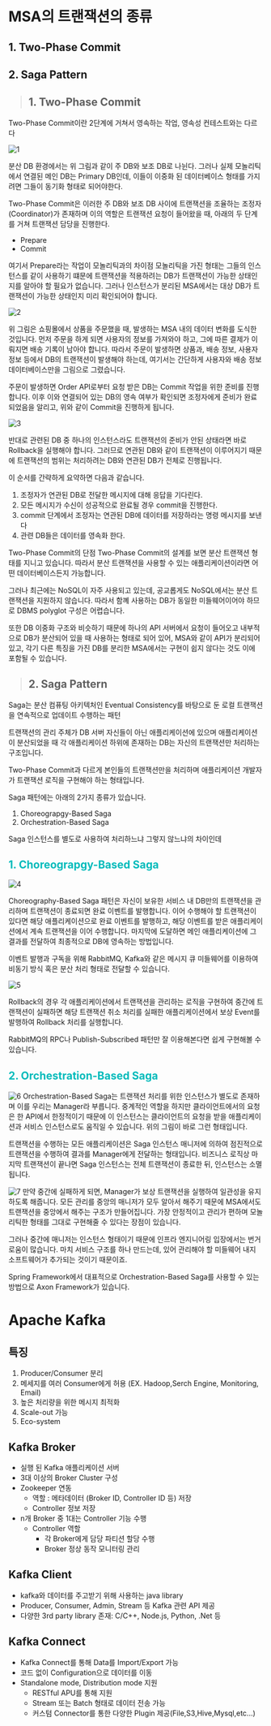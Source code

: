 # MSA의 트랜잭션의 종류
## 1. Two-Phase Commit
## 2. Saga Pattern
   
> ## 1. Two-Phase Commit

Two-Phase Commit이란 2단계에 거쳐서 영속하는 작업, 영속성 컨테스트와는 다르다

![1](https://img1.daumcdn.net/thumb/R1280x0/?scode=mtistory2&fname=https%3A%2F%2Fblog.kakaocdn.net%2Fdn%2FsoYaj%2FbtqMqBzDjed%2FuJfEtdeMSgCPgAY4SkmdNK%2Fimg.png)

분산 DB 환경에서는 위 그림과 같이 주 DB와 보조 DB로 나뉜다. 그러나 실제 모놀리틱에서 연결된 메인 DB는 Primary DB인데, 이들이 이중화 된 데이터베이스 형태를 가지려면 그들이 동기화 형태로 되어야한다. 

Two-Phase Commit은 이러한 주 DB와 보조 DB 사이에 트랜잭션을 조율하는 조정자 (Coordinator)가 존재하며 이의 역할은 트랜잭션 요청이 들어왔을 때, 아래의 두 단계를 거쳐 트랜잭션 담당을 진행한다.
- Prepare
- Commit

여기서 Prepare라는 작업이 모놀리틱과의 차이점 모놀리틱을 가진 형태는 그들의 인스턴스를 같이 사용하기 떄문에 트랜잭션을 적용하려는 DB가 트랜잭션이 가능한 상태인지를 알아야 할 필요가 없습니다. 그러나 인스턴스가 분리된 MSA에서는 대상 DB가 트랜잭션이 가능한 상태인지 미리 확인되어야 합니다.

![2](https://img1.daumcdn.net/thumb/R1280x0/?scode=mtistory2&fname=https%3A%2F%2Fblog.kakaocdn.net%2Fdn%2FouOBn%2FbtqMknbDb9T%2FZK6H2T1kFh3q1dwF2fKKy1%2Fimg.png)

위 그림은 쇼핑몰에서 상품을 주문했을 때, 발생하는 MSA 내의 데이터 변화를 도식한 것입니다. 먼저 주문을 하게 되면 사용자의 정보를 가져와야 하고, 그에 따른 결제가 이뤄지면 배송 기록이 남아야 합니다. 따라서 주문이 발생하면 상품과, 배송 정보, 사용자 정보 등에서 DB의 트랜잭션이 발생해야 하는데, 여기서는 간단하게 사용자와 배송 정보 데이터베이스만을 그림으로 그렸습니다.

 

주문이 발생하면 Order API로부터 요청 받은 DB는 Commit 작업을 위한 준비를 진행합니다. 이후 이와 연결되어 있는 DB의 영속 여부가 확인되면 조정자에게 준비가 완료되었음을 알리고, 위와 같이 Commit을 진행하게 됩니다.

![3](https://img1.daumcdn.net/thumb/R1280x0/?scode=mtistory2&fname=https%3A%2F%2Fblog.kakaocdn.net%2Fdn%2FbuCmsz%2FbtqMiZotltv%2FdwrMxsc8m1eNcxVYk5p1U1%2Fimg.png)

반대로 관련된 DB 중 하나의 인스턴스라도 트랜잭션의 준비가 안된 상태라면 바로 Rollback을 실행해야 합니다. 그러므로 연관된 DB와 같이 트랜잭션이 이루어지기 때문에 트랜잭션의 범위는 처리하려는 DB와 연관된 DB가 전체로 진행됩니다.

 

이 순서를 간략하게 요약하면 다음과 같습니다.
1. 조정자가 연관된 DB로 전달한 메시지에 대해 응답을 기다린다.
2. 모든 메시지가 수신이 성공적으로 완료될 경우 commit을 진행한다.
3. commit 단계에서 조정자는 연관된 DB에 데이터를 저장하라는 명령 메시지를 보낸다
4. 관련 DB들은 데이터를 영속화 한다.

Two-Phase Commit의 단점
Two-Phase Commit의 설계를 보면 분산 트랜잭션 형태를 지니고 있습니다. 따라서 분산 트랜잭션을 사용할 수 있는 애플리케이션이라면 어떤 데이터베이스든지 가능합니다.

 

그러나 최근에는 NoSQL이 자주 사용되고 있는데, 공교롭게도 NoSQL에서는 분산 트랜잭션을 지원하지 않습니다. 따라서 함꼐 사용하는 DB가 동일한 미들웨어이어야 하므로 DBMS polyglot 구성은 어렵습니다.

 

또한 DB 이중화 구조와 비슷하기 때문에 하나의 API 서버에서 요청이 들어오고 내부적으로 DB가 분산되어 있을 때 사용하는 형태로 되어 있어, MSA와 같이 API가 분리되어 있고, 각기 다른 특징을 가진 DB를 분리한 MSA에서는 구현이 쉽지 않다는 것도 이에 포함될 수 있습니다.

> ## 2. Saga Pattern
Saga는  분산 컴퓨팅 아키텍처인 Eventual Consistency를 바탕으로 둔 로컬 트랜잭션을 연속적으로 업데이트 수행하는 패턴

트랜잭션의 관리 주체가 DB 서버 자신들이 아닌 애플리케이션에 있으며 애플리케이션이 분산되었을 때 각 애플리케이션 하위에 존재하는 DB는 자신의 트랜잭션만 처리하는 구조입니다.

 

Two-Phase Commit과 다르게 본인들의 트랜잭션만을 처리하며 애플리케이션 개발자가 트랜잭션 로직을 구현해야 하는 형태입니다.

 

Saga 패턴에는 아래의 2가지 종류가 있습니다.

1) Choreograpgy-Based Saga
2) Orchestration-Based Saga

Saga 인스턴스를 별도로 사용하여 처리하느냐 그렇지 않느냐의 차이인데

## <span style="color:#00BBBB">1. Choreograpgy-Based Saga</span>
![4](https://img1.daumcdn.net/thumb/R1280x0/?scode=mtistory2&fname=https%3A%2F%2Fblog.kakaocdn.net%2Fdn%2FcYFOFr%2FbtqMknbEmNP%2FmZkM0mOOMeBJRkm8ugQDAk%2Fimg.png)

Choreography-Based Saga 패턴은 자신이 보유한 서비스 내 DB만의 트랜잭션을 관리하며 트랜잭션이 종료되면 완료 이벤트를 발행합니다. 이어 수행해야 할 트랜잭션이 있다면 해당 애플리케이션으로 완료 이벤트를 발행하고, 해당 이벤트를 받은 애플리케이션에서 계속 트랜잭션을 이어 수행합니다. 마지막에 도달하면 메인 애플리케이션에 그 결과를 전달하여 최종적으로 DB에 영속하는 방법입니다.

이벤트 발행과 구독을 위해 RabbitMQ, Kafka와 같은 메시지 큐 미들웨어를 이용하여 비동기 방식 혹은 분산 처리 형태로 전달할 수 있습니다.

![5](https://img1.daumcdn.net/thumb/R1280x0/?scode=mtistory2&fname=https%3A%2F%2Fblog.kakaocdn.net%2Fdn%2FbajYPP%2FbtqMmptwKKC%2FUbCUp61GvMwAkfTausMJK1%2Fimg.png)

Rollback의 경우 각 애플리케이션에서 트랜잭션을 관리하는 로직을 구현하여 중간에 트랜잭션이 실패하면 해당 트랜잭션 취소 처리를 실패한 애플리케이션에서 보상 Event를 발행하여 Rollback 처리를 실행합니다.

RabbitMQ의 RPC나 Publish-Subscribed 패턴만 잘 이용해본다면 쉽게 구현해볼 수 있습니다.

## <span style="color:#00BBBB">2. Orchestration-Based Saga</span>
![6](https://img1.daumcdn.net/thumb/R1280x0/?scode=mtistory2&fname=https%3A%2F%2Fblog.kakaocdn.net%2Fdn%2FxdQeD%2FbtqMi0AXiqM%2F9Do9Wfvr6UKV7rWHKqmWY0%2Fimg.png)
Orchestration-Based Saga는 트랜잭션 처리를 위한 인스턴스가 별도로 존재하며 이를 우리는 Manager라 부릅니다. 중계적인 역할을 하지만 클라이언트에서의 요청은 한 API에서 한정적이기 때문에 이 인스턴스는 클라이언트의 요청을 받을 애플리케이션과 서비스 인스턴스로도 움직일 수 있습니다. 위의 그림이 바로 그런 형태입니다.

 

트랜잭션을 수행하는 모든 애플리케이션은 Saga 인스턴스 매니저에 의하여 점진적으로 트랜잭션을 수행하여 결과를 Manager에게 전달하는 형태입니다. 비즈니스 로직상 마지막 트랜잭션이 끝나면 Saga 인스턴스는 전체 트랜잭션이 종료한 뒤, 인스턴스는 소멸됩니다. 

![7](https://img1.daumcdn.net/thumb/R1280x0/?scode=mtistory2&fname=https%3A%2F%2Fblog.kakaocdn.net%2Fdn%2FeHQlkk%2FbtqMqA1QaY4%2Fkk7mVxuJh3ugVvbUFvP6A0%2Fimg.png)
만약 중간에 실패하게 되면, Manager가 보상 트랜잭션을 실행하여 일관성을 유지하도록 해줍니다. 모든 관리를 중앙의 매니저가 모두 알아서 해주기 때문에  MSA에서도 트랜잭션을 중앙에서 해주는 구조가 만들어집니다. 가장 안정적이고 관리가 편하며 모놀리틱한 형태를 그대로 구현해줄 수 있다는 장점이 있습니다.

 

그러나 중간에 매니저는 인스턴스 형태이기 때문에 인프라 엔지니어링 입장에서는 번거로움이 많습니다. 마치 서비스 구조를 하나 만드는데, 있어 관리해야 할 미들웨어 내지 소프트웨어가 추가되는 것이기 때문이죠.

 

Spring Framework에서 대표적으로 Orchestration-Based Saga를 사용할 수 있는 방법으로 Axon Framework가 있습니다.


# Apache Kafka
## 특징  
1. Producer/Consumer 분리
2. 메세지를 여러 Consumer에게 허용 (EX. Hadoop,Serch Engine, Monitoring, Email)
3. 높은 처리량을 위한 메시지 최적화
4. Scale-out 가능
5. Eco-system

## Kafka Broker
- 실행 된 Kafka 애플리케이션 서버
- 3대 이상의 Broker Cluster 구성
- Zookeeper 연동
    - 역할 : 메타데이터 (Broker ID, Controller ID 등) 저장
    - Controller 정보 저장
- n개 Broker 중 1대는 Controller 기능 수행
    - Controller 역할
        - 각 Broker에게 담당 파티션 할당 수행
        - Broker 정상 동작 모니터링 관리

## Kafka Client
- kafka와 데이터를 주고받기 위해 사용하는 java library
- Producer, Consumer, Admin, Stream 등 Kafka 관련 API 제공
- 다양한 3rd party library 존재: C/C++, Node.js, Python, .Net 등

## Kafka Connect
- Kafka Connect를 통해 Data를 Import/Export 가능
- 코드 없이 Configuration으로 데이터를 이동
- Standalone mode, Distribution mode 지원
    - RESTful APU를 통해 지원
    - Stream 또는 Batch 형태로 데이터 전송 가능
    - 커스텀 Connector를 통한 다양한 Plugin 제공(File,S3,Hive,Mysql,etc...)



